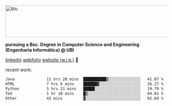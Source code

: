 
<img width="1415" height="100" alt="blu" src="https://github.com/rdsilva01/rdsilva01/assets/101207588/deb060e5-d035-4f09-b511-e3f50605b207">

**pursuing a Bsc. Degree in Computer Science and Engineering (Engenharia Informática) @ UBI** 

[linkedin](https://www.linkedin.com/in/rodrigo-silva-455b291bb/)
[webfolio](https://rdsilva01.github.io/portfolio-resume)
[website (w.i.p.)](https://rdsilva01.github.io/) 🏁

<!-- ![](https://komarev.com/ghpvc/?username=rdsilva01) -->

recent work:
<!--START_SECTION:waka-->

```txt
Java              11 hrs 20 mins  ██████████▒░░░░░░░░░░░░░░   41.87 %
HTML              7 hrs 6 mins    ██████▓░░░░░░░░░░░░░░░░░░   26.27 %
Python            5 hrs 21 mins   █████░░░░░░░░░░░░░░░░░░░░   19.79 %
TeX               1 hr 18 mins    █▒░░░░░░░░░░░░░░░░░░░░░░░   04.81 %
Other             43 mins         ▓░░░░░░░░░░░░░░░░░░░░░░░░   02.69 %
```

<!--END_SECTION:waka-->

